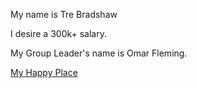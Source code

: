 My name is Tre Bradshaw 

I desire a 300k+ salary. 

My Group Leader's name is Omar Fleming.

[My Happy Place](https://www.shutterstock.com/shutterstock/photos/2585697671/display_1500/stock-photo-vinnytsia-ukraine-february-close-up-bmw-x-f-driver-seat-and-steering-wheel-bmw-x-2585697671.jpg)


